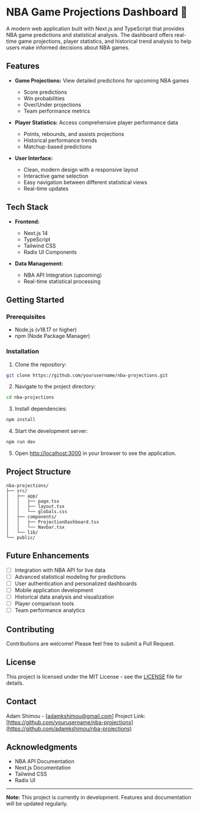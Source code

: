 # NBA Game Projections Dashboard 🏀

A modern web application built with Next.js and TypeScript that provides NBA game predictions and statistical analysis. The dashboard offers real-time game projections, player statistics, and historical trend analysis to help users make informed decisions about NBA games.

## Features

- **Game Projections:** View detailed predictions for upcoming NBA games
  - Score predictions
  - Win probabilities
  - Over/Under projections
  - Team performance metrics

- **Player Statistics:** Access comprehensive player performance data
  - Points, rebounds, and assists projections
  - Historical performance trends
  - Matchup-based predictions

- **User Interface:**
  - Clean, modern design with a responsive layout
  - Interactive game selection
  - Easy navigation between different statistical views
  - Real-time updates

## Tech Stack

- **Frontend:**
  - Next.js 14
  - TypeScript
  - Tailwind CSS
  - Radix UI Components

- **Data Management:**
  - NBA API Integration (upcoming)
  - Real-time statistical processing

## Getting Started

### Prerequisites

- Node.js (v18.17 or higher)
- npm (Node Package Manager)

### Installation

1. Clone the repository:
```bash
git clone https://github.com/yourusername/nba-projections.git
```

2. Navigate to the project directory:
```bash
cd nba-projections
```

3. Install dependencies:
```bash
npm install
```

4. Start the development server:
```bash
npm run dev
```

5. Open [http://localhost:3000](http://localhost:3000) in your browser to see the application.

## Project Structure

```
nba-projections/
├── src/
│   ├── app/
│   │   ├── page.tsx
│   │   ├── layout.tsx
│   │   └── globals.css
│   ├── components/
│   │   ├── ProjectionDashboard.tsx
│   │   └── Navbar.tsx
│   └── lib/
└── public/
```

## Future Enhancements

- [ ] Integration with NBA API for live data
- [ ] Advanced statistical modeling for predictions
- [ ] User authentication and personalized dashboards
- [ ] Mobile application development
- [ ] Historical data analysis and visualization
- [ ] Player comparison tools
- [ ] Team performance analytics

## Contributing

Contributions are welcome! Please feel free to submit a Pull Request.

## License

This project is licensed under the MIT License - see the [LICENSE](LICENSE) file for details.

## Contact

Adam Shimou - [adamkshimou@gmail.com]
Project Link: [https://github.com/yourusername/nba-projections](https://github.com/adamkshimou/nba-projections)

## Acknowledgments

- NBA API Documentation
- Next.js Documentation
- Tailwind CSS
- Radix UI

---
**Note:** This project is currently in development. Features and documentation will be updated regularly.
